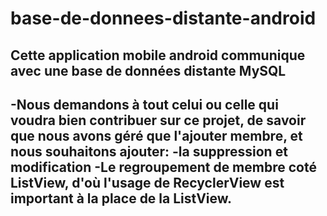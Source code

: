 # base-de-donnees-distante-android
Cette application mobile android communique avec une base de données distante MySQL
-----------------------------------------------------------------------------------
-Nous demandons à tout celui ou celle qui voudra bien contribuer sur ce projet, de savoir que nous avons géré que l'ajouter
membre, et nous souhaitons ajouter:
-la suppression et modification
-Le regroupement de membre coté ListView, d'où l'usage de RecyclerView est important à la place de la ListView.
-
